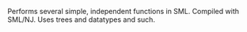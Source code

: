 Performs several simple, independent functions in SML. Compiled with SML/NJ. Uses trees and datatypes and such.
